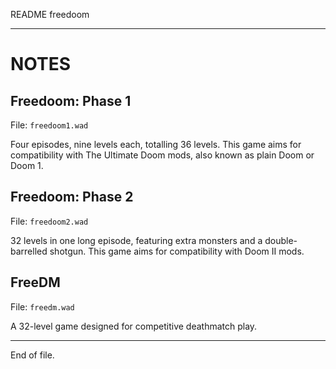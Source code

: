 README freedoom

---


NOTES
=====

Freedoom: Phase 1
-----------------

File: `freedoom1.wad`

Four episodes, nine levels each, totalling 36 levels.  This game aims for
compatibility with The Ultimate Doom mods, also known as plain Doom or Doom 1.

Freedoom: Phase 2
-----------------

File: `freedoom2.wad`

32 levels in one long episode, featuring extra monsters and a double-barrelled
shotgun.  This game aims for compatibility with Doom II mods.

FreeDM
------

File: `freedm.wad`

A 32-level game designed for competitive deathmatch play.


---

End of file.
